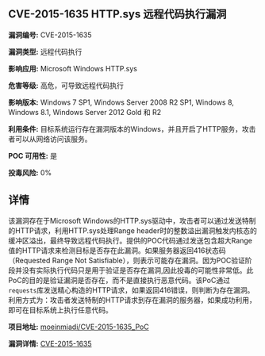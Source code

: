 ## CVE-2015-1635 HTTP.sys 远程代码执行漏洞

**漏洞编号:** CVE-2015-1635

**漏洞类型:** 远程代码执行

**影响应用:** Microsoft Windows HTTP.sys

**危害等级:** 高危，可导致远程代码执行

**影响版本:** Windows 7 SP1, Windows Server 2008 R2 SP1, Windows 8, Windows 8.1, Windows Server 2012 Gold 和 R2

**利用条件:** 目标系统运行存在漏洞版本的Windows，并且开启了HTTP服务，攻击者可以从网络访问该服务。

**POC 可用性:** 是

**投毒风险:** 0%

## 详情

该漏洞存在于Microsoft Windows的HTTP.sys驱动中，攻击者可以通过发送特制的HTTP请求，利用HTTP.sys处理Range header时的整数溢出漏洞触发内核态的缓冲区溢出，最终导致远程代码执行。提供的POC代码通过发送包含超大Range值的HTTP请求来检测目标是否存在此漏洞。如果服务器返回416状态码（Requested Range Not Satisfiable），则表示可能存在漏洞。因为POC验证阶段并没有实际执行代码只是用于验证是否存在漏洞,因此投毒的可能性非常低。此PoC的目的是验证漏洞是否存在，而不是直接执行恶意代码。该PoC通过`requests`库发送精心构造的HTTP请求，如果返回416错误，则判断为存在漏洞。利用方式为：攻击者发送特制的HTTP请求到存在漏洞的服务器，如果成功利用，即可在目标系统上执行任意代码。

**项目地址:** [moeinmiadi/CVE-2015-1635_PoC](https://github.com/moeinmiadi/CVE-2015-1635_PoC)

**漏洞详情:** [CVE-2015-1635](https://nvd.nist.gov/vuln/detail/CVE-2015-1635)